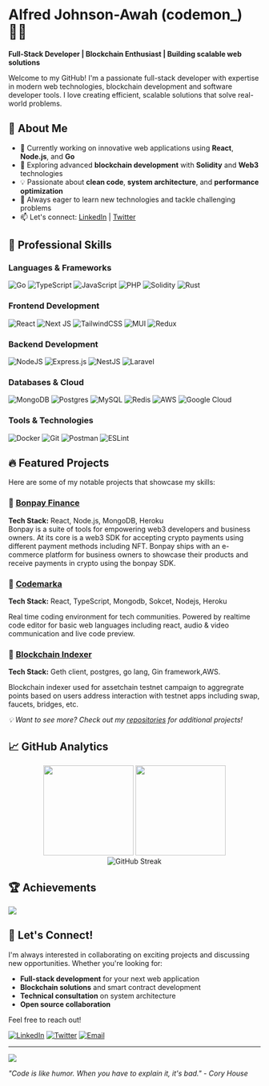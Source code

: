 # Alfred Johnson-Awah (codemon_) 👨‍💻

**Full-Stack Developer | Blockchain Enthusiast | Building scalable web solutions**

Welcome to my GitHub! I'm a passionate full-stack developer with expertise in modern web technologies, blockchain development and software developer tools. I love creating efficient, scalable solutions that solve real-world problems.

## 🚀 About Me

- 🔭 Currently working on innovative web applications using **React**, **Node.js**, and **Go**
- 🌱 Exploring advanced **blockchain development** with **Solidity** and **Web3** technologies  
- 💡 Passionate about **clean code**, **system architecture**, and **performance optimization**
- 🎯 Always eager to learn new technologies and tackle challenging problems
- 📫 Let's connect: [LinkedIn](https://linkedin.com/in/alfred-johnson-awah) | [Twitter](https://twitter.com/codemon)

## 💼 Professional Skills

### **Languages & Frameworks**
![Go](https://img.shields.io/badge/go-%2300ADD8.svg?style=flat-square&logo=go&logoColor=white)
![TypeScript](https://img.shields.io/badge/typescript-%23007ACC.svg?style=flat-square&logo=typescript&logoColor=white)
![JavaScript](https://img.shields.io/badge/javascript-%23323330.svg?style=flat-square&logo=javascript&logoColor=%23F7DF1E)
![PHP](https://img.shields.io/badge/php-%23777BB4.svg?style=flat-square&logo=php&logoColor=white)
![Solidity](https://img.shields.io/badge/Solidity-%23363636.svg?style=flat-square&logo=solidity&logoColor=white)
![Rust](https://img.shields.io/badge/rust-%2300ADD8.svg?style=flat-square&logo=rust&logoColor=white)

### **Frontend Development**
![React](https://img.shields.io/badge/react-%2320232a.svg?style=flat-square&logo=react&logoColor=%2361DAFB)
![Next JS](https://img.shields.io/badge/Next-black?style=flat-square&logo=next.js&logoColor=white)
![TailwindCSS](https://img.shields.io/badge/tailwindcss-%2338B2AC.svg?style=flat-square&logo=tailwind-css&logoColor=white)
![MUI](https://img.shields.io/badge/MUI-%230081CB.svg?style=flat-square&logo=material-ui&logoColor=white)
![Redux](https://img.shields.io/badge/redux-%23593d88.svg?style=flat-square&logo=redux&logoColor=white)

### **Backend Development**
![NodeJS](https://img.shields.io/badge/node.js-6DA55F?style=flat-square&logo=node.js&logoColor=white)
![Express.js](https://img.shields.io/badge/express.js-%23404d59.svg?style=flat-square&logo=express&logoColor=%2361DAFB)
![NestJS](https://img.shields.io/badge/nestjs-%23E0234E.svg?style=flat-square&logo=nestjs&logoColor=white)
![Laravel](https://img.shields.io/badge/laravel-%23FF2D20.svg?style=flat-square&logo=laravel&logoColor=white)

### **Databases & Cloud**
![MongoDB](https://img.shields.io/badge/MongoDB-%234ea94b.svg?style=flat-square&logo=mongodb&logoColor=white)
![Postgres](https://img.shields.io/badge/postgres-%23316192.svg?style=flat-square&logo=postgresql&logoColor=white)
![MySQL](https://img.shields.io/badge/mysql-%2300f.svg?style=flat-square&logo=mysql&logoColor=white)
![Redis](https://img.shields.io/badge/redis-%23DD0031.svg?style=flat-square&logo=redis&logoColor=white)
![AWS](https://img.shields.io/badge/AWS-%23FF9900.svg?style=flat-square&logo=amazon-aws&logoColor=white)
![Google Cloud](https://img.shields.io/badge/Google%20Cloud-%234285F4.svg?style=flat-square&logo=google-cloud&logoColor=white)

### **Tools & Technologies**
![Docker](https://img.shields.io/badge/docker-%230db7ed.svg?style=flat-square&logo=docker&logoColor=white)
![Git](https://img.shields.io/badge/git-%23F05033.svg?style=flat-square&logo=git&logoColor=white)
![Postman](https://img.shields.io/badge/Postman-FF6C37?style=flat-square&logo=postman&logoColor=white)
![ESLint](https://img.shields.io/badge/ESLint-4B3263?style=flat-square&logo=eslint&logoColor=white)

## 🔥 Featured Projects

Here are some of my notable projects that showcase my skills:

### 🌟 [Bonpay Finance](https://github.com/CeoFred/bonpay-react)
**Tech Stack:** React, Node.js, MongoDB, Heroku  
Bonpay is a suite of tools for empowering web3 developers and business owners. At its core is a web3 SDK for accepting crypto payments using different payment methods including NFT. Bonpay ships with an e-commerce platform for business owners to showcase their products and receive payments in crypto using the bonpay SDK.

### 🌟 [Codemarka](https://github.com/CeoFred/codemarka-client)  
**Tech Stack:** React, TypeScript, Mongodb, Sokcet, Nodejs, Heroku

Real time coding environment for tech communities. Powered by realtime code editor for basic web languages including react, audio & video communication and live code preview.


### 🌟 [Blockchain Indexer](https://github.com/CeoFred/blockchain-indexer)
**Tech Stack:** Geth client, postgres, go lang, Gin framework,AWS.

Blockchain indexer used for assetchain testnet campaign to aggregrate points based on users address interaction with testnet apps including swap, faucets, bridges, etc.

*💡 Want to see more? Check out my [repositories](https://github.com/CeoFred?tab=repositories) for additional projects!*

## 📈 GitHub Analytics

<div align="center">
  <img height="180em" src="https://github-readme-stats.vercel.app/api?username=CeoFred&show_icons=true&theme=tokyonight&include_all_commits=true&count_private=true"/>
  <img height="180em" src="https://github-readme-stats.vercel.app/api/top-langs/?username=CeoFred&layout=compact&langs_count=8&theme=tokyonight"/>
</div>

<div align="center">
  <img src="https://github-readme-streak-stats.herokuapp.com/?user=CeoFred&theme=tokyonight" alt="GitHub Streak" />
</div>

## 🏆 Achievements

![](https://github-profile-trophy.vercel.app/?username=CeoFred&theme=tokyonight&no-frame=false&no-bg=false&margin-w=4)

## 🤝 Let's Connect!

I'm always interested in collaborating on exciting projects and discussing new opportunities. Whether you're looking for:

- **Full-stack development** for your next web application
- **Blockchain solutions** and smart contract development  
- **Technical consultation** on system architecture
- **Open source collaboration**

Feel free to reach out!

[![LinkedIn](https://img.shields.io/badge/LinkedIn-%230077B5.svg?style=for-the-badge&logo=linkedin&logoColor=white)](https://linkedin.com/in/alfred-johnson-awah)
[![Twitter](https://img.shields.io/badge/Twitter-%231DA1F2.svg?style=for-the-badge&logo=Twitter&logoColor=white)](https://twitter.com/codemon_)
[![Email](https://img.shields.io/badge/Email-D14836?style=for-the-badge&logo=gmail&logoColor=white)](mailto:johnsonmessilo19@gmail.com)

---
![](https://komarev.com/ghpvc/?username=CeoFred&color=green)

*"Code is like humor. When you have to explain it, it's bad." - Cory House*
